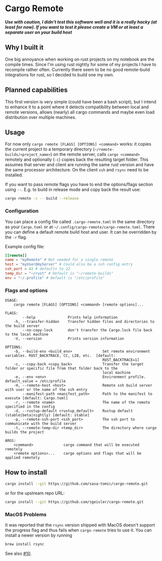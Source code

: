 # Cargo Remote

***Use with caution, I didn't test this software well and it is a really hacky
(at least for now). If you want to test it please create a VM or at least a separate
user on your build host***

## Why I built it
One big annoyance when working on rust projects on my notebook are the compile
times. Since I'm using rust nightly for some of my projects I have to recompile
rather often. Currently there seem to be no good remote-build integrations for
rust, so I decided to build one my own.

## Planned capabilities
This first version is very simple (could have been a bash script), but I intend to
enhance it to a point where it detects compatibility between local and remote
versions, allows (nearly) all cargo commands and maybe even load distribution
over multiple machines.

## Usage
For now only `cargo remote [FLAGS] [OPTIONS] <command>` works: it copies the
current project to a temporary directory (`~/remote-builds/<project_name>`) on
the remote server, calls `cargo <command>` remotely and optionally (`-c`) copies
back the resulting target folder. This assumes that server and client are running
the same rust version and have the same processor architecture. On the client `ssh`
and `rsync` need to be installed.

If you want to pass remote flags you have to end the options/flags section using
`--`. E.g. to build in release mode and copy back the result use:
```bash
cargo remote -c -- build --release
```

### Configuration
You can place a config file called `.cargo-remote.toml` in the same directory as your
`Cargo.toml` or at `~/.config/cargo-remote/cargo-remote.toml`. There you can define a
default remote build host and user. It can be overridden by the `-r` flag.

Example config file:
```toml
[[remote]]
name = "myRemote" # Not needed for a single remote
host = "myUser@myServer" # Could also be a ssh config entry
ssh_port = 42 # defaults to 22
temp_dir = "~/rust" # Default is "~/remote-builds"
env = "~/.profile" # Default is "/etc/profile"
```

### Flags and options

```
USAGE:
    cargo remote [FLAGS] [OPTIONS] <command> [remote options]...

FLAGS:
        --help               Prints help information
    -h, --transfer-hidden    Transfer hidden files and directories to the build server
        --no-copy-lock       don't transfer the Cargo.lock file back to the local machine
    -V, --version            Prints version information

OPTIONS:
    -b, --build-env <build_env>              Set remote environment variables. RUST_BACKTRACE, CC, LIB, etc.  [default:
                                             RUST_BACKTRACE=1]
    -c, --copy-back <copy_back>              Transfer the target folder or specific file from that folder back to the
                                             local machine
    -e, --env <env>                          Environment profile. default_value = /etc/profile
    -H, --remote-host <host>                 Remote ssh build server with user or the name of the ssh entry
        --manifest-path <manifest_path>      Path to the manifest to execute [default: Cargo.toml]
    -r, --remote <name>                      The name of the remote specified in the config
    -d, --rustup-default <rustup_default>    Rustup default (stable|beta|nightly) [default: stable]
    -p, --remote-ssh-port <ssh_port>         The ssh port to communicate with the build server
    -t, --remote-temp-dir <temp_dir>         The directory where cargo builds the project

ARGS:
    <command>              cargo command that will be executed remotely
    <remote options>...    cargo options and flags that will be applied remotely
```


## How to install
```bash
cargo install --git https://github.com/sasa-tomic/cargo-remote.git
```

or for the upstream repo URL:

```bash
cargo install --git https://github.com/sgeisler/cargo-remote.git
```

### MacOS Problems
It was reported that the `rsync` version shipped with MacOS doesn't support the progress flag and thus fails when
`cargo-remote` tries to use it. You can install a newer version by running
```bash
brew install rsync
```
See also [#10](https://github.com/sgeisler/cargo-remote/issues/10).
